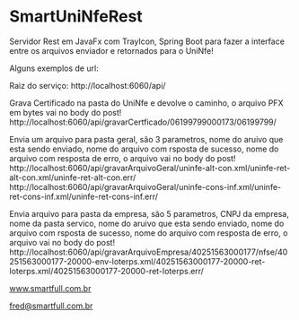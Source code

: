 # SmartUniNfeRest
Servidor Rest em JavaFx com TrayIcon, Spring Boot para fazer a interface entre os arquivos enviador e retornados para o UniNfe!

Alguns exemplos de url:

Raiz do serviço:
http://localhost:6060/api/

Grava Certificado na pasta do UniNfe e devolve o caminho, o arquivo PFX em bytes vai no body do post!
http://localhost:6060/api/gravarCertficado/06199799000173/06199799/

Envia um arquivo para pasta geral, são 3 parametros, nome do aruivo que esta sendo enviado, nome do arquivo com rsposta de sucesso, nome do arquivo com resposta de erro, o arquivo vai no body do post!
http://localhost:6060/api/gravarArquivoGeral/uninfe-alt-con.xml/uninfe-ret-alt-con.xml/uninfe-ret-alt-con.err/
http://localhost:6060/api/gravarArquivoGeral/uninfe-cons-inf.xml/uninfe-ret-cons-inf.xml/uninfe-ret-cons-inf.err/

Envia arquivo para pasta da empresa, são 5 parametros, CNPJ da empresa, nome da pasta servico, nome do aruivo que esta sendo enviado, nome do arquivo com rsposta de sucesso, nome do arquivo com resposta de erro, o arquivo vai no body do post!
http://localhost:6060/api/gravarArquivoEmpresa/40251563000177/nfse/40251563000177-20000-env-loterps.xml/40251563000177-20000-ret-loterps.xml/40251563000177-20000-ret-loterps.err/


www.smartfull.com.br

fred@smartfull.com.br
